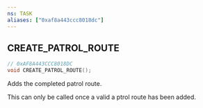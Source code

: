 ```yaml
---
ns: TASK
aliases: ["0xaf8a443ccc8018dc"]
---
```

## CREATE_PATROL_ROUTE

```c
// 0xAF8A443CCC8018DC
void CREATE_PATROL_ROUTE();
```

Adds the completed patrol route.

This can only be called once a valid a ptrol route has been added.

